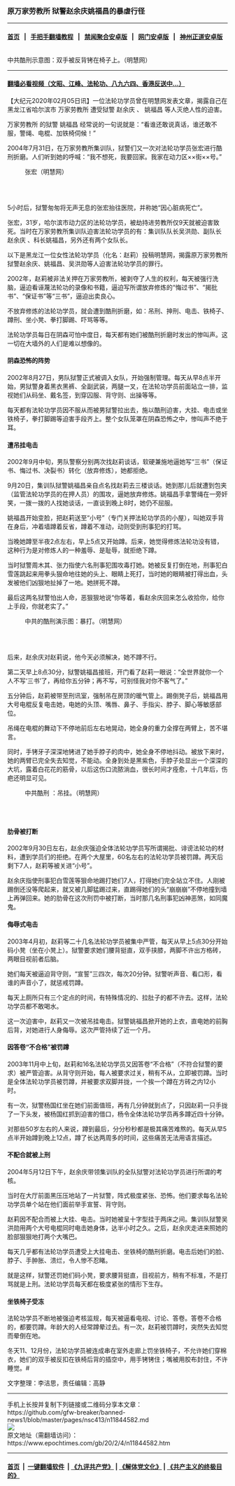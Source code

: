 ### 原万家劳教所 狱警赵余庆姚福昌的暴虐行径
------------------------

#### [首页](https://github.com/gfw-breaker/banned-news1/blob/master/README.md) &nbsp;&nbsp;|&nbsp;&nbsp; [手把手翻墙教程](https://github.com/gfw-breaker/guides/wiki) &nbsp;&nbsp;|&nbsp;&nbsp; [禁闻聚合安卓版](https://github.com/gfw-breaker/bn-android) &nbsp;&nbsp;|&nbsp;&nbsp; [网门安卓版](https://github.com/oGate2/oGate) &nbsp;&nbsp;|&nbsp;&nbsp; [神州正道安卓版](https://github.com/SzzdOgate/update) 



<div><img alt="" class="aligncenter wp-post-image" src="https://i.epochtimes.com/assets/uploads/2020/02/2006-5-31-tv503-10-600x400.jpg"/>
<div class="red16 caption">
 <p>
  中共酷刑示意图：双手被反背铐在椅子上。（明慧网）
 </p>
</div>
</div><hr/>

#### [翻墙必看视频（文昭、江峰、法轮功、八九六四、香港反送中...）](https://github.com/gfw-breaker/banned-news1/blob/master/pages/link3.md)

<div><p>
 【大纪元2020年02月05日讯】一位法轮功学员曾在明慧网发表文章，揭露自己在黑龙江省哈尔滨市
 <ok href="https://www.epochtimes.com/gb/tag/%E4%B8%87%E5%AE%B6%E5%8A%B3%E6%95%99%E6%89%80.html">
  万家劳教所
 </ok>
 遭受狱警
 <ok href="https://www.epochtimes.com/gb/tag/%E8%B5%B5%E4%BD%99%E5%BA%86.html">
  赵余庆
 </ok>
 、
 <ok href="https://www.epochtimes.com/gb/tag/%E5%A7%9A%E7%A6%8F%E6%98%8C.html">
  姚福昌
 </ok>
 等人灭绝人性的迫害。
</p>
<p>
 <ok href="https://www.epochtimes.com/gb/tag/%E4%B8%87%E5%AE%B6%E5%8A%B3%E6%95%99%E6%89%80.html">
  万家劳教所
 </ok>
 的狱警
 <ok href="https://www.epochtimes.com/gb/tag/%E5%A7%9A%E7%A6%8F%E6%98%8C.html">
  姚福昌
 </ok>
 经常说的一句说就是：“看谁还敢说真话，谁还敢不服，警绳、电棍、加铁椅伺候！”
</p>
<p>
 2004年7月31日，在万家劳教所集训队，狱警们又一次对法轮功学员张宏进行酷刑折磨。人们听到她的呼喊：“我不想死，我要回家。我家在动力区××街××号。”
</p>
<figure class="wp-caption aligncenter" id="attachment_11844591" style="width: 180px">
 <ok href="http://i.epochtimes.com/assets/uploads/2020/02/2004-8-20-zhanghong-2.jpg">
  <img alt="" class="wp-image-11844591" src="http://i.epochtimes.com/assets/uploads/2020/02/2004-8-20-zhanghong-2.jpg"/>
 </ok>
 <br/><figcaption class="wp-caption-text">
  张宏（明慧网）
 </figcaption><br/>
</figure><br/>
<p>
 5小时后，狱警匆匆将无声无息的张宏抬往医院，并称她“因心脏病死亡”。
</p>
<p>
 张宏，31岁，哈尔滨市动力区的法轮功学员，被劫持进劳教所仅9天就被迫害致死。当时在万家劳教所集训队迫害法轮功学员的有：集训队队长吴洪勋、副队长
 <ok href="https://www.epochtimes.com/gb/tag/%E8%B5%B5%E4%BD%99%E5%BA%86.html">
  赵余庆
 </ok>
 、科长姚福昌，另外还有两个女队长。
</p>
<p>
 以下是黑龙江一位女性法轮功学员（化名：赵莉）投稿明慧网，揭露原万家劳教所狱警赵余庆、姚福昌、吴洪勋等人迫害法轮功学员的罪行。
</p>
<p>
 2002年，赵莉被非法关押在万家劳教所，被剥夺了人生的权利，每天被强行洗脑，逼迫看诬蔑法轮功的录像和书籍，逼迫写所谓放弃修炼的“悔过书”、“揭批书”、“保证书”等“三书”，逼迫出卖良心。
</p>
<p>
 不放弃修炼的法轮功学员，就会遭到酷刑折磨，如：吊刑、抻刑、电击、铁椅子、蹲刑、坐小凳、拳打脚踢、吓骂等等。
</p>
<p>
 法轮功学员每日在阴森可怕中度日，每天都有她们被酷刑折磨时发出的惨叫声。这一切在大墙外的人们是难以想像的。
</p>
<h4>
 阴森恐怖的阵势
</h4>
<p>
 2002年8月27日，男队狱警正式被调入女队，开始强制管理。每天从早8点半开始，男狱警身着黑衣黑裤、全副武装，两腿一叉，在法轮功学员前面站立一排，监视她们从码坐、戴名签，到穿囚服、背守则、出操等等。
</p>
<p>
 每天都有法轮功学员因不服从而被男狱警拉出去，施以酷刑迫害，大挂、电击或坐铁椅子，拳打脚踢等迫害手段齐上。整个女队笼罩在阴森恐怖之中，惨叫声不绝于耳。
</p>
<h4>
 遭吊挂电击
</h4>
<p>
 2002年9月中旬，男队警察分别两次找赵莉谈话，软硬兼施地逼她写“三书”（保证书、悔过书、决裂书）转化（放弃修炼），她都拒绝。
</p>
<p>
 9月20日，集训队狱警姚福昌亲自点名找赵莉去三楼谈话。她到那儿后就遭到包夹（监管法轮功学员的在押人员）的围攻，逼她放弃修炼。姚福昌手拿警绳在一旁奸笑，一拨一拨的人找她谈话，一直谈到晚上8时，她仍不屈服。
</p>
<p>
 姚福昌开始变脸，把赵莉送至“小号”（专门关押法轮功学员的小屋），叫她双手背在身后，冲着墙蹲着反省，蹲着不准动，动则受到刑事犯的打骂。
</p>
<p>
 当晚她蹲至半夜2点左右，早上5点又开始蹲。后来，她觉得修炼法轮功没有错，这种行为是对修炼人的一种羞辱、是耻辱，就拒绝下蹲。
</p>
<p>
 当时狱警周木其、张力指使六名刑事犯围攻毒打她。她被反复打倒在地，刑事犯白雪莲跳起来用拳头狠命地往她的头上、眼睛上死打，当时她的眼睛被打得出血，头发被他们凶狠地扯掉了一地。她拼死不蹲。
</p>
<p>
 最后这两名狱警怕出人命，恶狠狠地说“你等着，看赵余庆回来怎么收拾你，给你上手段，你就老实了。”
</p>
<figure class="wp-caption aligncenter" id="attachment_11846022" style="width: 331px">
 <ok href="http://i.epochtimes.com/assets/uploads/2020/02/2004-10-20-heizuizi-06.jpg">
  <img alt="" class="wp-image-11846022" src="http://i.epochtimes.com/assets/uploads/2020/02/2004-10-20-heizuizi-06-600x450.jpg"/>
 </ok>
 <br/><figcaption class="wp-caption-text">
  中共的酷刑演示图：暴打。（明慧网）
 </figcaption><br/>
</figure><br/>
<p>
 后来，赵余庆对赵莉说，他今天必须解决，她不蹲不行。
</p>
<p>
 第二天早上8点30分，狱警姚福昌接班，开门看了赵莉一眼说：“全世界就你一个人不写‘三书’了，再给你五分钟；再不写，可别怪我对你不客气了。”
</p>
<p>
 五分钟后，赵莉被带至刑讯室，强制吊在房顶的暖气管上。踢倒凳子后，姚福昌用大号电棍反复电击她，电她的头顶、嘴唇、鼻子、手指尖、脖子、脚心等敏感部位。
</p>
<p>
 吊绳在电棍的舞动下不停地前后左右地晃动，她全身的重力全撑在两臂上，苦不堪言。
</p>
<p>
 同时，手铐牙子深深地铐进了她手脖子的肉中，她全身不停地抖动。被放下来时，她的两臂已完全失去知觉，不能动。全身到处是黑紫色，手脖子处显出一个深深的大坑，露着白花花的筋骨，以后这伤口流脓淌血，很长时间才痊愈，十几年后，伤疤还明显可见。
</p>
<figure class="wp-caption aligncenter" id="attachment_11846058" style="width: 188px">
 <ok href="http://i.epochtimes.com/assets/uploads/2020/02/2012-6-19-cmh-kuxingtu-20.jpg">
  <img alt="" class="wp-image-11846058" src="http://i.epochtimes.com/assets/uploads/2020/02/2012-6-19-cmh-kuxingtu-20-600x909.jpg"/>
 </ok>
 <br/><figcaption class="wp-caption-text">
  <ok href="https://www.epochtimes.com/gb/tag/%E4%B8%AD%E5%85%B1%E9%85%B7%E5%88%91.html">
   中共酷刑
  </ok>
  ：吊挂。（明慧网）
 </figcaption><br/>
</figure><br/>
<h4>
 <b>
  肋骨被打断
 </b>
</h4>
<p>
 2002年9月30日左右，赵余庆强迫全体法轮功学员写所谓揭批、诽谤法轮功的材料，遭到学员们的拒绝。在两个大屋里，60名左右的法轮功学员被罚蹲。两天后剩下7人，赵莉等被关进“小号”。
</p>
<p>
 赵余庆指使刑事犯白雪莲等狠命地踢打她们7人，打得她们完全站立不住。人刚被踢倒还没等爬起来，就又被几脚猛踢过来，直踢得她们的头“崩崩崩”不停地撞到墙上再弹回来。她的肋骨在这次刑罚中被打断，当时那几名刑事犯凶神恶煞，如同魔鬼。
</p>
<h4>
 <b>
  侮辱式电击
 </b>
</h4>
<p>
 2003年4月初，赵莉等二十几名法轮功学员被集中严管，每天从早上5点30分开始码小凳（坐在小凳上）。狱警要求她们腰背挺直，双手挟膝，两脚不许出方格砖，两眼目视前者后脑。
</p>
<p>
 她们每天被逼迫背守则，“宣誓”三四次，每次20分钟。狱警听声音、看口形，看谁的声音小了，就惩戒罚蹲。
</p>
<p>
 每天上厕所只有三个定点的时间，有特殊情况的、拉肚子的都不许去。这样，法轮功学员都不敢喝水。
</p>
<p>
 这一次迫害中，赵莉又一次被吊挂电击。狱警姚福昌掀开她的上衣，直电她的前胸后背，对她进行人身侮辱。这次严管持续了近一个月。
</p>
<h4>
 <b>
  因答卷“不合格”被罚蹲
 </b>
</h4>
<p>
 2003年11月中上旬，赵莉和16名法轮功学员又因答卷“不合格”（不符合狱警的要求）被严管迫害。从背守则开始，每人被要求过关，稍有不从，立即被罚蹲。当时是全体法轮功学员被罚蹲，并被要求双脚并拢，一个挨一个蹲在方砖之内12小时。
</p>
<p>
 有一次，狱警杨国红坐在她们前面值班，再有几分钟就到点了，只因赵莉一只手拢了一下头发，被杨国红抓到迫害的借口，杨令全体法轮功学员再多蹲近四十分钟。
</p>
<p>
 对那些50岁左右的人来说，蹲到最后，分分秒秒都是极其痛苦难熬的。每天从早5点半开始蹲到晚上12点，蹲了长达两周多的时间，这些痛苦无法用语言描述。
</p>
<h4>
 不配合就被上刑
</h4>
<p>
 2004年5月12日下午，赵余庆带领集训队的全队狱警对法轮功学员进行所谓的考核。
</p>
<p>
 当时在大厅前面黑压压地站了一片狱警，阵式极度紧张、恐怖。他们要求每名法轮功学员单个站在他们面前举手宣誓、背守则。
</p>
<p>
 赵莉因不配合而被上大挂、电击。当时她被呈十字型挂于两床之间。集训队狱警吴洪勋用两个大号电棍同时电击她身体，达半小时之久。之后，赵余庆走进来照她的脸部狠狠地打两个大嘴巴。
</p>
<p>
 每天几乎都有法轮功学员遭受上大挂电击、坐铁椅的酷刑折磨。电击后她们的脸、脖子、手肿胀、溃烂，令人惨不忍睹。
</p>
<p>
 就是这样，狱警还罚她们码小凳，要求腰背挺直，目视前方，稍有不标准，不是打骂就是上刑。法轮功学员每天都在极度紧张的情形下生存。
</p>
<h4>
 坐铁椅子受冻
</h4>
<p>
 法轮功学员不断地被强迫考核监规，每天被逼看电视、讨论、答卷。答卷不合格的，都要罚蹲。年龄大的人经常蹲晕过去。有一次，赵莉被罚蹲时，突然失去知觉而晕倒在地。
</p>
<p>
 冬天11、12月份，法轮功学员被连成串在室外走廊上罚坐铁椅子，不允许她们穿棉衣，她们的双手被反扣在铁椅后背的插空中，用手铐铐住；嘴被用胶布封住，不许睡觉。#
</p>
<p>
 文字整理：李洁思，责任编辑：高静
</p>
</div>
<hr/>
手机上长按并复制下列链接或二维码分享本文章：<br/>
https://github.com/gfw-breaker/banned-news1/blob/master/pages/nsc413/n11844582.md <br/>
<a href='https://github.com/gfw-breaker/banned-news1/blob/master/pages/nsc413/n11844582.md'><img src='https://github.com/gfw-breaker/banned-news1/blob/master/pages/nsc413/n11844582.md.png'/></a> <br/>
原文地址（需翻墙访问）：https://www.epochtimes.com/gb/20/2/4/n11844582.htm


------------------------
#### [首页](https://github.com/gfw-breaker/banned-news1/blob/master/README.md) &nbsp;|&nbsp; [一键翻墙软件](https://github.com/gfw-breaker/nogfw/blob/master/README.md) &nbsp;| [《九评共产党》](https://github.com/gfw-breaker/9ping.md/blob/master/README.md#九评之一评共产党是什么) | [《解体党文化》](https://github.com/gfw-breaker/jtdwh.md/blob/master/README.md) | [《共产主义的终极目的》](https://github.com/gfw-breaker/gczydzjmd.md/blob/master/README.md)


<img src='http://gfw-breaker.win/banned-news/pages/nsc413/n11844582.md' width='0px' height='0px'/>